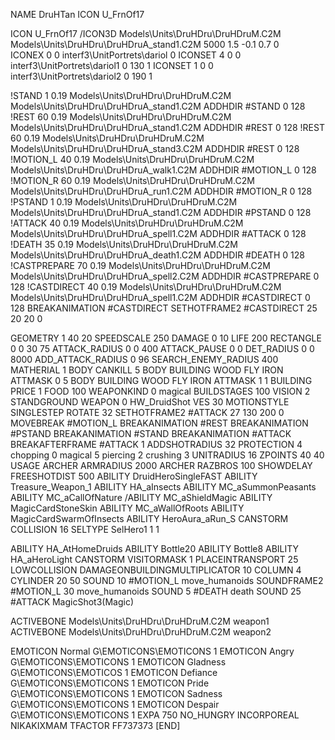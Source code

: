 NAME DruHTan
ICON U_FrnOf17

ICON U_FrnOf17
/ICON3D Models\Units\DruHDru\DruHDruM.C2M Models\Units\DruHDru\DruHDruA_stand1.C2M 5000 1.5 -0.1 0.7 0  
ICONEX 0 0 interf3\UnitPortrets\dariol 0
ICONSET 4 0 0 interf3\UnitPortrets\dariol1 0 130 1
ICONSET 1 0 0 interf3\UnitPortrets\dariol2 0 190 1

!STAND          1 0.19 Models\Units\DruHDru\DruHDruM.C2M Models\Units\DruHDru\DruHDruA_stand1.C2M
ADDHDIR #STAND 0 128
!REST          60 0.19 Models\Units\DruHDru\DruHDruM.C2M Models\Units\DruHDru\DruHDruA_stand1.C2M
ADDHDIR #REST 0 128
!REST          60 0.19 Models\Units\DruHDru\DruHDruM.C2M Models\Units\DruHDru\DruHDruA_stand3.C2M
ADDHDIR #REST 0 128
!MOTION_L      40 0.19 Models\Units\DruHDru\DruHDruM.C2M Models\Units\DruHDru\DruHDruA_walk1.C2M
ADDHDIR #MOTION_L 0 128                        	
!MOTION_R      60 0.19 Models\Units\DruHDru\DruHDruM.C2M Models\Units\DruHDru\DruHDruA_run1.C2M
ADDHDIR #MOTION_R 0 128                        	
!PSTAND        1  0.19 Models\Units\DruHDru\DruHDruM.C2M Models\Units\DruHDru\DruHDruA_stand1.C2M
ADDHDIR #PSTAND 0 128 
!ATTACK        40 0.19 Models\Units\DruHDru\DruHDruM.C2M Models\Units\DruHDru\DruHDruA_spell1.C2M
ADDHDIR #ATTACK 0 128
!DEATH         35 0.19 Models\Units\DruHDru\DruHDruM.C2M Models\Units\DruHDru\DruHDruA_death1.C2M
ADDHDIR #DEATH 0 128
!CASTPREPARE   70  0.19 Models\Units\DruHDru\DruHDruM.C2M Models\Units\DruHDru\DruHDruA_spell2.C2M
ADDHDIR #CASTPREPARE 0 128
!CASTDIRECT    40  0.19 Models\Units\DruHDru\DruHDruM.C2M Models\Units\DruHDru\DruHDruA_spell1.C2M
ADDHDIR #CASTDIRECT 0 128
BREAKANIMATION #CASTDIRECT
SETHOTFRAME2 #CASTDIRECT 25 20 20 0

GEOMETRY 1 40 20
SPEEDSCALE 250
DAMAGE   0 10
LIFE     200
RECTANGLE 0 0 30 75
ATTACK_RADIUS 0 0 400
ATTACK_PAUSE 0 0
DET_RADIUS 0 0 8000
ADD_ATTACK_RADIUS 0 96
SEARCH_ENEMY_RADIUS 400
MATHERIAL 1 BODY
CANKILL 5 BODY BUILDING WOOD FLY IRON
ATTMASK 0 5 BODY BUILDING WOOD FLY IRON
ATTMASK 1 1 BUILDING
PRICE 1 FOOD 100
WEAPONKIND 0 magical
BUILDSTAGES 100
VISION 2
STANDGROUND
WEAPON 0 HW_DruidShot
VES 30
MOTIONSTYLE SINGLESTEP
ROTATE 32
SETHOTFRAME2 #ATTACK 27 130 200 0
MOVEBREAK #MOTION_L
BREAKANIMATION #REST
BREAKANIMATION #PSTAND
BREAKANIMATION #STAND
BREAKANIMATION #ATTACK
BREAKAFTERFRAME #ATTACK 1
ADDSHOTRADIUS 32
PROTECTION 4 chopping 0 magical 5 piercing 2 crushing 3
UNITRADIUS 16
ZPOINTS 40 40
USAGE ARCHER
ARMRADIUS 		2000
ARCHER
RAZBROS 100
SHOWDELAY
FREESHOTDIST 500
ABILITY DruidHeroSingleFAST
ABILITY Treasure_Weapon_1
ABILITY HA_aInsects
ABILITY MC_aSummonPeasants
ABILITY MC_aCallOfNature
/ABILITY MC_aShieldMagic
ABILITY MagicCardStoneSkin
ABILITY MC_aWallOfRoots
ABILITY MagicCardSwarmOfInsects 
ABILITY HeroAura_aRun_S
CANSTORM
COLLISION 16
SELTYPE SelHero1 1 1

ABILITY HA_AtHomeDruids
ABILITY Bottle20
ABILITY Bottle8
ABILITY HA_aHeroLight
CANSTORM
VISITORMASK 1
PLACEINTRANSPORT 25
LOWCOLLISION
DAMAGEONBUILDINGMULTIPLICATOR 10
COLUMN 4
CYLINDER 20 50
SOUND 10 #MOTION_L move_humanoids
SOUNDFRAME2 #MOTION_L 30 move_humanoids
SOUND 5 #DEATH death
SOUND 25 #ATTACK MagicShot3(Magic)

ACTIVEBONE Models\Units\DruHDru\DruHDruM.C2M weapon1
ACTIVEBONE Models\Units\DruHDru\DruHDruM.C2M weapon2

EMOTICON Normal G\EMOTICONS\EMOTICONS 1
EMOTICON Angry G\EMOTICONS\EMOTICONS 1
EMOTICON Gladness G\EMOTICONS\EMOTICOS 1
EMOTICON Defiance G\EMOTICONS\EMOTICONS 1
EMOTICON Pride G\EMOTICONS\EMOTICONS 1
EMOTICON Sadness G\EMOTICONS\EMOTICONS 1
EMOTICON Despair G\EMOTICONS\EMOTICONS 1
EXPA 750
NO_HUNGRY
INCORPOREAL
NIKAKIXMAM
TFACTOR FF737373
[END]
